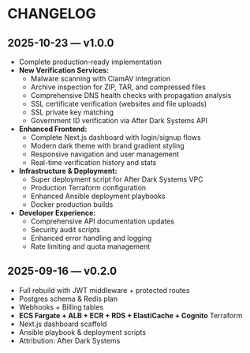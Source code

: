 # CHANGELOG

## 2025-10-23 — v1.0.0
- Complete production-ready implementation
- **New Verification Services:**
  - Malware scanning with ClamAV integration
  - Archive inspection for ZIP, TAR, and compressed files
  - Comprehensive DNS health checks with propagation analysis
  - SSL certificate verification (websites and file uploads)
  - SSL private key matching
  - Government ID verification via After Dark Systems API
- **Enhanced Frontend:**
  - Complete Next.js dashboard with login/signup flows
  - Modern dark theme with brand gradient styling
  - Responsive navigation and user management
  - Real-time verification history and stats
- **Infrastructure & Deployment:**
  - Super deployment script for After Dark Systems VPC
  - Production Terraform configuration
  - Enhanced Ansible deployment playbooks
  - Docker production builds
- **Developer Experience:**
  - Comprehensive API documentation updates
  - Security audit scripts
  - Enhanced error handling and logging
  - Rate limiting and quota management

## 2025-09-16 — v0.2.0
- Full rebuild with JWT middleware + protected routes
- Postgres schema & Redis plan
- Webhooks + Billing tables
- **ECS Fargate + ALB + ECR + RDS + ElastiCache + Cognito** Terraform
- Next.js dashboard scaffold
- Ansible playbook & deployment scripts
- Attribution: After Dark Systems
